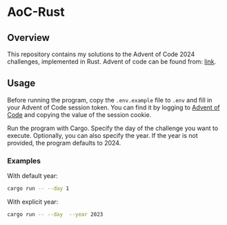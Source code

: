 # AoC-Rust

## Overview

This repository contains my solutions to the Advent of Code 2024 challenges, implemented in Rust. Advent of code can be found from: [link](https://adventofcode.com/).

## Usage

Before running the program, copy the `.env.example` file to `.env` and fill in your Advent of Code session token. You can find it by logging to [Advent of Code](https://adventofcode.com/) and copying the value of the session cookie.

Run the program with Cargo. Specify the day of the challenge you want to execute. Optionally, you can also specify the year. If the year is not provided, the program defaults to 2024.

### Examples

With default year:

```sh
cargo run -- --day 1
```

With explicit year:

```sh
cargo run -- --day  --year 2023
```
